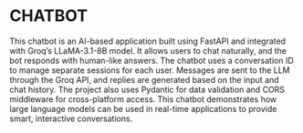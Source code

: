 # CHATBOT
This chatbot is an AI-based application built using FastAPI and integrated with Groq’s LLaMA-3.1-8B model. It allows users to chat naturally, and the bot responds with human-like answers. The chatbot uses a conversation ID to manage separate sessions for each user. Messages are sent to the LLM through the Groq API, and replies are generated based on the input and chat history. The project also uses Pydantic for data validation and CORS middleware for cross-platform access. This chatbot demonstrates how large language models can be used in real-time applications to provide smart, interactive conversations.
